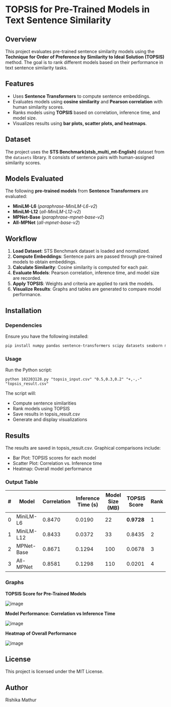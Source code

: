 # TOPSIS for Pre-Trained Models in Text Sentence Similarity

## Overview
This project evaluates pre-trained sentence similarity models using the **Technique for Order of Preference by Similarity to Ideal Solution (TOPSIS)** method. The goal is to rank different models based on their performance in text sentence similarity tasks.

## Features
- Uses **Sentence Transformers** to compute sentence embeddings.  
- Evaluates models using **cosine similarity** and **Pearson correlation** with human similarity scores.  
- Ranks models using **TOPSIS** based on correlation, inference time, and model size.  
- Visualizes results using **bar plots, scatter plots, and heatmaps**.  

## Dataset
The project uses the **STS Benchmark(stsb_multi_mt-English)** dataset from the `datasets` library. It consists of sentence pairs with human-assigned similarity scores.

## Models Evaluated
The following **pre-trained models** from **Sentence Transformers** are evaluated:
- **MiniLM-L6** (*paraphrase-MiniLM-L6-v2*)
- **MiniLM-L12** (*all-MiniLM-L12-v2*)
- **MPNet-Base** (*paraphrase-mpnet-base-v2*)
- **All-MPNet** (*all-mpnet-base-v2*)

## Workflow
1. **Load Dataset**: STS Benchmark dataset is loaded and normalized.
2. **Compute Embeddings**: Sentence pairs are passed through pre-trained models to obtain embeddings.
3. **Calculate Similarity**: Cosine similarity is computed for each pair.
4. **Evaluate Models**: Pearson correlation, inference time, and model size are recorded.
5. **Apply TOPSIS**: Weights and criteria are applied to rank the models.
6. **Visualize Results**: Graphs and tables are generated to compare model performance.

## Installation
### Dependencies
Ensure you have the following installed:
```bash
pip install numpy pandas sentence-transformers scipy datasets seaborn matplotlib tabulate
```

### Usage
Run the Python script:
```
python 102203128.py "topsis_input.csv" "0.5,0.3,0.2" "+,-,-" "topsis_result.csv"
```
The script will:
- Compute sentence similarities
- Rank models using TOPSIS
- Save results in topsis_result.csv
- Generate and display visualizations

## Results
The results are saved in topsis_result.csv.
Graphical comparisons include:
- Bar Plot: TOPSIS scores for each model
- Scatter Plot: Correlation vs. Inference time
- Heatmap: Overall model performance

### **Output Table**

| #  | Model       | Correlation       | Inference Time (s) | Model Size (MB) | TOPSIS Score  | Rank |
|----|------------|------------------|-------------------|----------------|---------------|------|
| 0  | MiniLM-L6  | 0.8470           | 0.0190            | 22             | **0.9728**    | 1 |
| 1  | MiniLM-L12 | 0.8433           | 0.0372            | 33             | 0.8435        | 2 |
| 2  | MPNet-Base | 0.8671           | 0.1294            | 100            | 0.0678        | 3 |
| 3  | All-MPNet  | 0.8581           | 0.1298            | 110            | 0.0201        | 4 |


### Graphs

**TOPSIS Score for Pre-Trained Models**

![image](https://github.com/user-attachments/assets/c7681419-cec2-4c3d-b1a9-7a6c85fdf31f)

**Model Performance: Correlation vs Inference Time**

![image](https://github.com/user-attachments/assets/2ea97ad7-9205-498d-b61e-7d40554155df)

**Heatmap of Overall Performance**

![image](https://github.com/user-attachments/assets/0f484df6-26f1-4953-bf19-b084bf6fb092)

## License
This project is licensed under the MIT License.

## Author
Rishika Mathur
